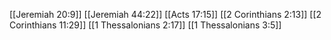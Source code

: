 [[Jeremiah 20:9]]
[[Jeremiah 44:22]]
[[Acts 17:15]]
[[2 Corinthians 2:13]]
[[2 Corinthians 11:29]]
[[1 Thessalonians 2:17]]
[[1 Thessalonians 3:5]]
